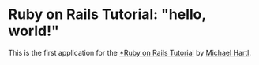 # Ruby on Rails Tutorial: "hello, world!"

This is the first application for the [*Ruby on Rails Tutorial](http://www.railstutorial.org/)
by [Michael Hartl](http://www.michaelhartl.com/).